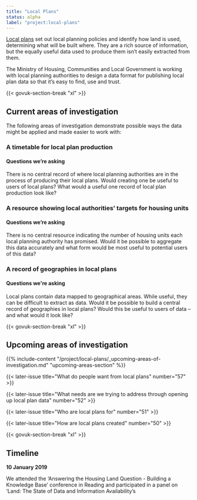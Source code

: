 ```yaml
---
title: "Local Plans"
status: alpha
label: "project:local-plans"
---
```


[Local plans](https://www.gov.uk/guidance/local-plans) set out local planning policies and identify how land is used, determining what will be built where. They are a rich source of information, but the equally useful data used to produce them isn’t easily extracted from them.


The Ministry of Housing, Communities and Local Government is working with local planning authorities to design a data format for publishing local plan data so that it’s easy to find, use and trust.

{{< govuk-section-break "xl" >}}

## Current areas of investigation

The following areas of investigation demonstrate possible ways the data might be applied and made easier to work with:

### A timetable for local plan production

#### Questions we’re asking

There is no central record of where local planning authorities are in the process of producing their local plans. Would creating one be useful to users of local plans?  What would a useful one record of local plan production look like?


### A resource showing local authorities’ targets for housing units

#### Questions we’re asking

There is no central resource indicating the number of housing units each local planning authority has promised. Would it be possible to aggregate this data accurately and what form would be most useful to potential users of this data?

### A record of geographies in local plans

#### Questions we're asking

Local plans contain data mapped to geographical areas. While useful, they can be difficult to extract as data. Would it be possible to build a central record of geographies in local plans? Would this be useful to users of data – and what would it look like?

{{< govuk-section-break "xl" >}}

## Upcoming areas of investigation

{{% include-content "/project/local-plans/_upcoming-areas-of-investigation.md" "upcoming-areas-section" %}}

{{< later-issue title="What do people want from local plans" number="57" >}}

{{< later-issue title="What needs are we trying to address through opening up local plan data" number="52" >}}

{{< later-issue title="Who are local plans for" number="51" >}}

{{< later-issue title="How are local plans created" number="50" >}}

{{< govuk-section-break "xl" >}}

## Timeline

**10 January 2019**

We attended the ‘Answering the Housing Land Question - Building a Knowledge Base’ conference in Reading and participated in a panel on ‘Land: The State of Data and Information Availability’s
